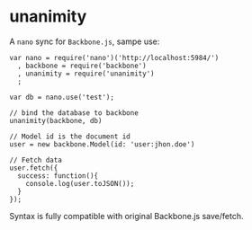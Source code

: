 unanimity
=========

A `nano` sync for `Backbone.js`, sampe use:

```
var nano = require('nano')('http://localhost:5984/')
  , backbone = require('backbone')
  , unanimity = require('unanimity')
  ;

var db = nano.use('test');

// bind the database to backbone
unanimity(backbone, db)

// Model id is the document id
user = new backbone.Model(id: 'user:jhon.doe')

// Fetch data
user.fetch({
  success: function(){
    console.log(user.toJSON());
  }
});
```

Syntax is fully compatible with original Backbone.js save/fetch.

